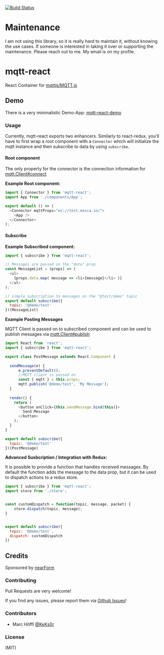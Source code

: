 [![Build Status](https://travis-ci.org/KeKs0r/mqtt-react.svg?branch=master)](https://travis-ci.org/KeKs0r/mqtt-react)

# Maintenance
I am not using this library, so it is really hard to maintain it, without knowing the use cases. If someone is interested in taking it over or supporting the maintenance. Please reach out to me. My email is on my profile.

# mqtt-react
React Container for [mqttjs/MQTT.js](https://github.com/mqttjs/MQTT.js)

<!--
### Installation
```
npm i -S mqtt-react
```
-->

## Demo
There is a very minimalistic Demo-App: [mqtt-react-demo](https://github.com/KeKs0r/mqtt-react-demo)

### Usage
Currently, mqtt-react exports two enhancers.
Similarly to react-redux, you'll have to first wrap a root component with a
```Connector``` which will initialize the mqtt instance and then subscribe to
data by using ```subscribe```.

#### Root component
The only property for the connector is the connection information for [mqtt.Client#connect](https://github.com/mqttjs/MQTT.js#connect)

**Example Root component:**
```JavaScript
import { Connector } from 'mqtt-react';
import App from './components/App';

export default () => (
  <Connector mqttProps="ws://test.mosca.io/">
    <App />
  </Connector>
);
```

#### Subscribe 
**Example Subscribed component:**
```JavaScript
import { subscribe } from 'mqtt-react';

// Messages are passed on the "data" prop
const MessageList = (props) => (
  <ul>
    {props.data.map( message => <li>{message}</li> )}
  </ul>
);

// simple subscription to messages on the "@test/demo" topic
export default subscribe({
  topic: '@demo/test'
})(MessageList)
```


**Example Posting Messages**

MQTT Client is passed on to subscribed component and can be used to publish messages via
[mqtt.Client#publish](https://github.com/mqttjs/MQTT.js#publish)

```JavaScript
import React from 'react';
import { subscribe } from 'mqtt-react';

export class PostMessage extends React.Component {
    
  sendMessage(e) {
      e.preventDefault();
      //MQTT client is passed on
      const { mqtt } = this.props;
      mqtt.publish('@demo/test', 'My Message');
  }  
  
  render() {
    return (
      <button onClick={this.sendMessage.bind(this)}>
        Send Message
      </button>
    );
  }
}

export default subscribe({
  topic: '@demo/test'
})(PostMessage)
```

**Advanced Susbcription / Integration with Redux:**

It is possible to provide a function that handles received messages. 
By default the function adds the message to the data prop, but it can be used to dispatch actions to a redux store.
```JavaScript
import { subscribe } from 'mqtt-react';
import store from './store';


const customDispatch = function(topic, message, packet) {
    store.dispatch(topic, message);
}


export default subscribe({
  topic: '@demo/test',
  dispatch: customDispatch
})
```

## Credits
Sponsored by <a href="http://nearform.com">nearForm</a>

### Contributing

Pull Requests are very welcome!

If you find any issues, please report them via [Github Issues](https://github.com/KeKs0r/mqtt-react/issues)!

### Contributors
- Marc Höffl [@KeKs0r](https://github.com/KeKs0r)

### License
(MIT)
